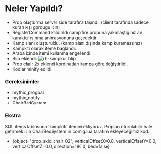 # Neler Yapıldı?
  - Prop oluşturma server side tarafına taşındı. (client tarafında sadece kuran kişi gördüğü için)
  - RegisterCommand kaldırıldı camp fire propuna yakınlaştığınız an karakter ısınma animasyonuna geçecektir.
  - Kamp alanı oluşturuldu. (kamp alanı dışında kamp kuramazsınız)
  - Kampkiti olarak iteme bağlandı.
  - Araba içinde itemi kullanma engellendi.
  - Blip eklendi.
  ![rh-kampkur blip](http://git.piednight.com/img/redhook/rh-kampkur.jpg)
  - Prop chair 2x eklendi kordinatları kampa göre değiştirildi.
  - Kodlar minify edildi.

### Gereksinimler
 - mythic_progbar
 - mythic_notify
 - ChairBedSystem

### Ekstra
SQL items tablosuna 'kampkiti' itemini ekliyoruz.
Propları oturulabilir hale getirmek için ChairBedSystem'in config.lua tarafına ekleyeceğimiz kod.
 - {object="prop_skid_chair_02", verticalOffsetX=0.0, verticalOffsetY=0.0, verticalOffsetZ=0.0, direction=180.0, bed=false}
